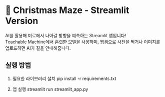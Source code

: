# 🎄 Christmas Maze - Streamlit Version

AI를 활용해 미로에서 나아갈 방향을 예측하는 Streamlit 앱입니다!  
Teachable Machine에서 훈련한 모델을 사용하며, 웹캠으로 사진을 찍거나 이미지를 업로드하면 AI가 길을 안내해줍니다.

## 실행 방법

1. 필요한 라이브러리 설치
pip install -r requirements.txt

2. 앱 실행
streamlit run streamlit_app.py
